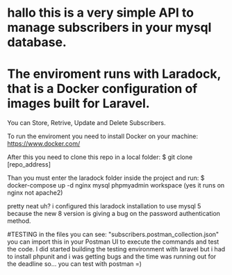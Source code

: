
# hallo this is a very simple API to manage subscribers in your mysql database. 
# The enviroment runs with Laradock, that is a Docker configuration of images built for Laravel.

You can Store, Retrive, Update and Delete Subscribers.

To run the enviroment you need to install Docker on your machine:
https://www.docker.com/

After this you need to clone this repo in a local folder:
$ git clone [repo_address]

Than you must enter the laradock folder inside the project and run:
$ docker-compose up -d nginx mysql phpmyadmin workspace 
(yes it runs on nginx not apache2)

pretty neat uh?
i configured this laradock installation to use mysql 5 because the new 8 version is giving a bug on the password authentication method.

#TESTING
in the files you can see:
"subscribers.postman_collection.json" you can import this in your Postman UI to execute the commands and test the code.
I did started building the testing environment with laravel
but i had to install phpunit and i was getting bugs and the time was running out for the deadline so... you can test with postman =)

